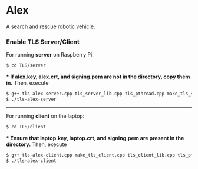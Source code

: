# Alex

A search and rescue robotic vehicle.

### Enable TLS Server/Client

For running **server** on Raspberry Pi:

```sh
$ cd TLS/server
```
__* If alex.key, alex.crt, and signing.pem are not in the directory, copy them in.__
Then, execute

```sh
$ g++ tls-alex-server.cpp tls_server_lib.cpp tls_pthread.cpp make_tls_server.cpp tls_common_lib.cpp serial.cpp serialize.cpp -pthread -lssl -lcrypto -o tls-alex-server
$ ./tls-alex-server
```

---

For running **client** on the laptop:

```sh
$ cd TLS/client
```

__* Ensure that laptop.key, laptop.crt, and signing.pem are present in the directory.__
Then, execute

```sh
$ g++ tls-alex-client.cpp make_tls_client.cpp tls_client_lib.cpp tls_pthread.cpp tls_common_lib.cpp -pthread -lssl -lcrypto -o tls-alex-client
$ ./tls-alex-client
```
